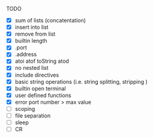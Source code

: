 TODO
* [x] sum of lists (concatentation)
* [x] insert into list
* [x] remove from list
* [x] builtin length
* [x] .port
* [x] .address
* [x] atoi atof toString atod
* [x] no nested list
* [x] include directives
* [x] basic string operations (i.e. string splitting, stripping )
* [x] builtin open terminal
* [x] user defined functions
* [x] error port number > max value
* [ ] scoping
* [ ] file separation
* [ ] sleep
* [ ] CR
